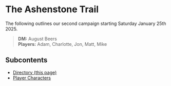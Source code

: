 # The Ashenstone Trail

The following outlines our second campaign starting Saturday January 25th 2025.

> **DM:** August Beers  
> **Players:** Adam, Charlotte, Jon, Matt, Mike

## Subcontents
- [Directory (this page)](0.md)  
- [Player Characters](1-Characters.md)